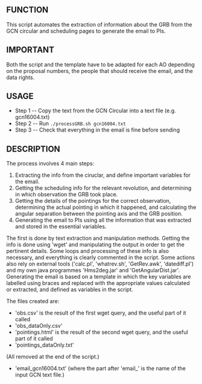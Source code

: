 ## FUNCTION
This script automates the extraction of information about the GRB 
from the GCN circular and scheduling pages to generate the email to PIs. 

## IMPORTANT
Both the script and the template have to be adapted for each AO depending on the 
proposal numbers, the people that should receive the email, and the data rights.

## USAGE
- Step 1 -- Copy the text from the GCN Circular into a text file (e.g. gcn16004.txt)
- Step 2 -- Run `./processGRB.sh gcn16004.txt`
- Step 3 -- Check that everything in the email is fine before sending

## DESCRIPTION
The process involves 4 main steps: 

1) Extracting the info from the ciruclar, and define important variables for the email.
2) Getting the scheduling info for the relevant revolution, and determining in which 
observation the GRB took place.
3) Getting the details of the pointings for the correct observation, determining the 
actual pointing in which it happened, and calculating the angular separation between the 
pointing axis and the GRB position.
4) Generating the email to PIs using all the information that was extracted and stored 
in the essential variables.

The first is done by text extraction and manipulation methods. Getting the info is done 
using 'wget' and manipulating the output in order to get the pertinent details. Some loops 
and processing of these info is also necessary, and everything is clearly commented in the 
script. Some actions also rely on external tools ('calc.pl', 'whatrev.sh', 'GetRev.awk', 'datediff.pl') 
and my own java programmes 'Hms2deg.jar' and 'GetAngularDist.jar'. Generating the email is based 
on a template in which the key variables are labelled using braces and replaced with the 
appropriate values calculated or extracted, and defined as variables in the script.

The files created are:

- 'obs.csv' is the result of the first wget query, and the useful part of it called 
- 'obs_dataOnly.csv'
- 'pointings.html' is the result of the second wget query, and the useful part of it called 
- 'pointings_dataOnly.txt'

(All removed at the end of the script.)

- 'email_gcn16004.txt' (where the part after 'email_' is the name of the input GCN text file.)
